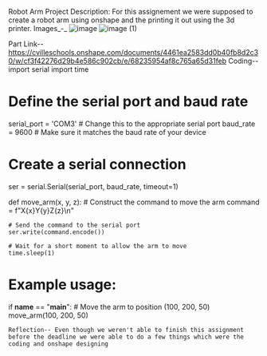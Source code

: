  Robot Arm Project
 Description: For this assignement we were supposed to create a robot arm using onshape and the printing it out using the 3d printer.
 Images_-_ ![image](https://github.com/Mulamba53/engineering3/assets/143534921/deef163e-d7a9-4eba-ba79-eed9a053297f)
 ![image (1)](https://github.com/Mulamba53/engineering3/assets/143534921/28c31280-edbf-45a6-923a-e1e72d3355e8)

Part Link--https://cvilleschools.onshape.com/documents/4461ea2583dd0b40fb8d2c30/w/cf3f42276d29b4e586c902cb/e/68235954af8c765a65d31feb
Coding--import serial
import time

# Define the serial port and baud rate
serial_port = 'COM3'  # Change this to the appropriate serial port
baud_rate = 9600  # Make sure it matches the baud rate of your device

# Create a serial connection
ser = serial.Serial(serial_port, baud_rate, timeout=1)

def move_arm(x, y, z):
    # Construct the command to move the arm
    command = f"X{x}Y{y}Z{z}\n"
    
    # Send the command to the serial port
    ser.write(command.encode())
    
    # Wait for a short moment to allow the arm to move
    time.sleep(1)

# Example usage:
if __name__ == "__main__":
    # Move the arm to position (100, 200, 50)
    move_arm(100, 200, 50)

    Reflection-- Even though we weren't able to finish this assignment before the deadline we were able to do a few things which were the coding and onshape designing
    


